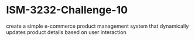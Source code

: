 # ISM-3232-Challenge-10
create a simple e-commerce product management system that dynamically updates product details based on user interaction
